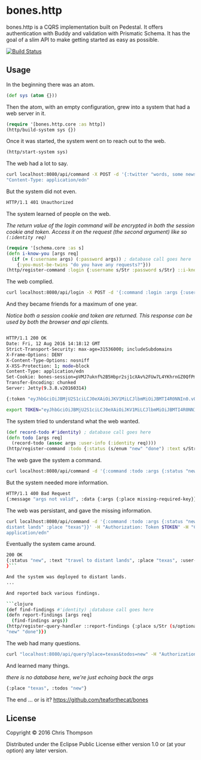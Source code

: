 # bones.http


bones.http is a CQRS implementation built on Pedestal. It offers authentication
with Buddy and validation with Prismatic Schema. It has the goal of a slim API
to make getting started as easy as possible.

[![Build Status](https://travis-ci.org/teaforthecat/bones.http.svg?branch=master)](https://travis-ci.org/teaforthecat/bones.http)

## Usage

In the beginning there was an atom.

```clojure
(def sys (atom {}))
```

Then the atom, with an empty configuration, grew into a system that had a web
server in it.

```clojure
(require '[bones.http.core :as http])
(http/build-system sys {})
```

Once it was started, the system went on to reach out to the web.

```clojure
(http/start-system sys)
```

The web had a lot to say.

```sh
curl localhost:8080/api/command -X POST -d '{:twitter "words, some news"}' -H
"Content-Type: application/edn"
```

But the system did not even.

```sh
HTTP/1.1 401 Unauthorized
```

The system learned of people on the web.

_The return value of the login command will be encrypted in both the session
cookie and token. Access it on the request (the second argument) like so `(:identity req)`_
```clojure
(require '[schema.core :as s]
(defn i-know-you [args req]
  (if (= (:username args) (:password args)) ; database call goes here
    {:you-must-be-twins "do you have any requests?"}))
(http/register-command :login {:username s/Str :password s/Str} ::i-know-you)
```

The web complied.

```sh
curl localhost:8080/api/login -X POST -d '{:command :login :args {:username "same" :password "same"}}' -H "Content-Type: application/edn" -i
```

And they became friends for a maximum of one year.

_Notice both a session cookie and token are returned. This response can be used by both
the browser and api clients._
```sh

HTTP/1.1 200 OK
Date: Fri, 12 Aug 2016 14:18:12 GMT
Strict-Transport-Security: max-age=31536000; includeSubdomains
X-Frame-Options: DENY
X-Content-Type-Options: nosniff
X-XSS-Protection: 1; mode=block
Content-Type: application/edn
Set-Cookie: bones-session=pVMJ7uknf%2B5Hbpr2sj1cXAv%2FUw7L4YKhrnGZ0QfPmXh5oc18%2Ba%2FMM1yV7v0NfYLtM22gH9wEjqoLULcGNO%2FEILg%2FiOd6CNJyHlVJueqQPQs%3D--ByFS0EKRdBtOAhUkn6MbBfSOW4jBgmc39vRMHeTo3uI%3D;Path=/;Max-Age=31536000
Transfer-Encoding: chunked
Server: Jetty(9.3.8.v20160314)

{:token "eyJhbGciOiJBMjU2S1ciLCJ0eXAiOiJKV1MiLCJlbmMiOiJBMTI4R0NNIn0.vOdZGyjQqsXL89x4StgQuyk28jPaJ-ji.3DcYJLZUbkXvXzPk.jvfS1FeuL4DkNDJIHvQEl8rvSzKKV7US_8Zqybda_cX5a-CpXMGOk_DX4c2ppXfPSA.za5U1C_HBonfezfe4dE2vg"}
```

```sh
export TOKEN="eyJhbGciOiJBMjU2S1ciLCJ0eXAiOiJKV1MiLCJlbmMiOiJBMTI4R0NNIn0.vOdZGyjQqsXL89x4StgQuyk28jPaJ-ji.3DcYJLZUbkXvXzPk.jvfS1FeuL4DkNDJIHvQEl8rvSzKKV7US_8Zqybda_cX5a-CpXMGOk_DX4c2ppXfPSA.za5U1C_HBonfezfe4dE2vg"
```

The system tried to understand what the web wanted.

```clojure
(def record-todo #'identity) ; database call goes here
(defn todo [args req]
  (record-todo (assoc args :user-info (:identity req))))
(http/register-command :todo {:status (s/enum "new" "done") :text s/Str :place s/Str})
```

The web gave the system a command.

```sh
curl localhost:8080/api/command -d '{:command :todo :args {:status "new" :text "travel to distant lands"}}' -H "Authorization: Token $TOKEN" -H "Content-Type: application/edn"
```

But the system needed more information.

```sh
HTTP/1.1 400 Bad Request
{:message "args not valid", :data {:args {:place missing-required-key}}}
```

The web was persistant, and gave the missing information.

```sh
curl localhost:8080/api/command -d '{:command :todo :args {:status "new" :text "travel to
distant lands" :place "texas"}}' -H "Authorization: Token $TOKEN" -H "Content-Type:
application/edn"
```

Eventually the system came around.

```sh
200 OK
{:status "new", :text "travel to distant lands", :place "texas", :user-info {:you-must-be-twins "do you have any requests?"}
}```

And the system was deployed to distant lands.
...

And reported back various findings.

```clojure
(def find-findings #'identity) ;database call goes here
(defn report-findings [args req]
  (find-findings args))
(http/register-query-handler ::report-findings {:place s/Str (s/optional-key :todos) (s/enum
"new" "done")})
```

The web had many questions.

```sh
curl "localhost:8080/api/query?place=texas&todos=new" -H "Authorization: Token $TOKEN" -H "Content-Type: application/edn"
```

And learned many things.

_there is no database here, we're just echoing back the args_
```sh
{:place "texas", :todos "new"}
```

The end ... or is it?
https://github.com/teaforthecat/bones

## License

Copyright © 2016 Chris Thompson

Distributed under the Eclipse Public License either version 1.0 or (at
your option) any later version.
